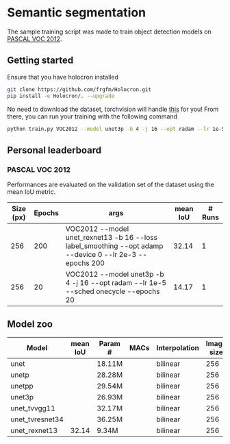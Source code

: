 # Semantic segmentation

The sample training script was made to train object detection models on [PASCAL VOC 2012](http://host.robots.ox.ac.uk/pascal/VOC/voc2012/).

## Getting started

Ensure that you have holocron installed

```bash
git clone https://github.com/frgfm/Holocron.git
pip install -e Holocron/. --upgrade
```

No need to download the dataset, torchvision will handle [this](https://pytorch.org/docs/stable/torchvision/datasets.html#torchvision.datasets.VOCSegmentation) for you! From there, you can run your training with the following command

```bash
python train.py VOC2012 --model unet3p -b 4 -j 16 --opt radam --lr 1e-5 --sched onecycle --epochs 20
```



## Personal leaderboard

### PASCAL VOC 2012

Performances are evaluated on the validation set of the dataset using the mean IoU metric.

| Size (px) | Epochs | args                                                         | mean IoU | # Runs |
| --------- | ------ | ------------------------------------------------------------ | -------- | ------ |
| 256       | 200    | VOC2012 --model unet_rexnet13 -b 16 --loss label_smoothing --opt adamp --device 0 --lr 2e-3 --epochs 200 | 32.14    | 1      |
| 256       | 20     | VOC2012 --model unet3p -b 4 -j 16 --opt radam --lr 1e-5 --sched onecycle --epochs 20 | 14.17    | 1      |



## Model zoo

| Model         | mean IoU | Param # | MACs | Interpolation | Image size |
| ------------- | -------- | ------- | ---- | ------------- | ---------- |
| unet          |          | 18.11M |      | bilinear      | 256        |
| unetp         |          | 28.28M  |      | bilinear      | 256        |
| unetpp        |          | 29.54M  |      | bilinear      | 256        |
| unet3p        |          | 26.93M  |      | bilinear      | 256    |
| unet_tvvgg11  |          | 32.17M |      | bilinear      | 256        |
| unet_tvresnet34 |     | 36.25M |      | bilinear      | 256        |
| unet_rexnet13 | 32.14    | 9.34M |      | bilinear      | 256        |

